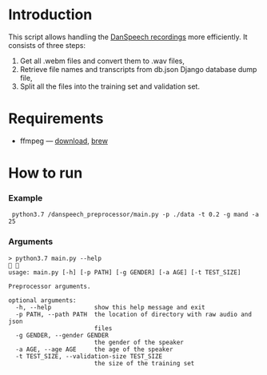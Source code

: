 # Introduction
This script allows handling the [DanSpeech recordings](https://github.com/Rasmusafj/danspeech_webap) more efficiently. It consists of three steps:
1. Get all .webm files and convert them to .wav files,
1. Retrieve file names and transcripts from db.json Django database dump file,
1. Split all the files into the training set and validation set.

# Requirements
* ffmpeg — [download](https://www.ffmpeg.org/download.html), [brew](https://formulae.brew.sh/formula/ffmpeg)

# How to run
### Example
```shell script
 python3.7 /danspeech_preprocessor/main.py -p ./data -t 0.2 -g mand -a 25
``` 

### Arguments
```shell script
> python3.7 main.py --help                                                                                                      
usage: main.py [-h] [-p PATH] [-g GENDER] [-a AGE] [-t TEST_SIZE]

Preprocessor arguments.

optional arguments:
  -h, --help            show this help message and exit
  -p PATH, --path PATH  the location of directory with raw audio and json
                        files
  -g GENDER, --gender GENDER
                        the gender of the speaker
  -a AGE, --age AGE     the age of the speaker
  -t TEST_SIZE, --validation-size TEST_SIZE
                        the size of the training set
```
